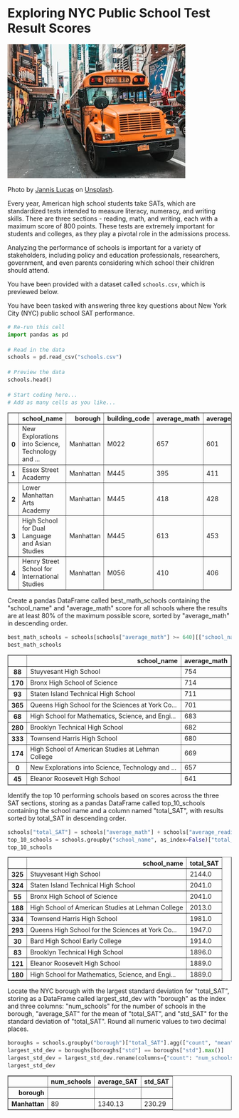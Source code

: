 # Exploring NYC Public School Test Result Scores

![New York City schoolbus](schoolbus.jpg)

Photo by [Jannis Lucas](https://unsplash.com/@jannis_lucas) on [Unsplash](https://unsplash.com).
<br>

Every year, American high school students take SATs, which are standardized tests intended to measure literacy, numeracy, and writing skills. There are three sections - reading, math, and writing, each with a maximum score of 800 points. These tests are extremely important for students and colleges, as they play a pivotal role in the admissions process.

Analyzing the performance of schools is important for a variety of stakeholders, including policy and education professionals, researchers, government, and even parents considering which school their children should attend.

You have been provided with a dataset called `schools.csv`, which is previewed below.

You have been tasked with answering three key questions about New York City (NYC) public school SAT performance.

```python
# Re-run this cell
import pandas as pd

# Read in the data
schools = pd.read_csv("schools.csv")

# Preview the data
schools.head()

# Start coding here...
# Add as many cells as you like...
```

<div>
<style scoped>
    .dataframe tbody tr th:only-of-type {
        vertical-align: middle;
    }

    .dataframe tbody tr th {
        vertical-align: top;
    }

    .dataframe thead th {
        text-align: right;
    }

</style>
<table border="1" class="dataframe">
  <thead>
    <tr style="text-align: right;">
      <th></th>
      <th>school_name</th>
      <th>borough</th>
      <th>building_code</th>
      <th>average_math</th>
      <th>average_reading</th>
      <th>average_writing</th>
      <th>percent_tested</th>
    </tr>
  </thead>
  <tbody>
    <tr>
      <th>0</th>
      <td>New Explorations into Science, Technology and ...</td>
      <td>Manhattan</td>
      <td>M022</td>
      <td>657</td>
      <td>601</td>
      <td>601</td>
      <td>NaN</td>
    </tr>
    <tr>
      <th>1</th>
      <td>Essex Street Academy</td>
      <td>Manhattan</td>
      <td>M445</td>
      <td>395</td>
      <td>411</td>
      <td>387</td>
      <td>78.9</td>
    </tr>
    <tr>
      <th>2</th>
      <td>Lower Manhattan Arts Academy</td>
      <td>Manhattan</td>
      <td>M445</td>
      <td>418</td>
      <td>428</td>
      <td>415</td>
      <td>65.1</td>
    </tr>
    <tr>
      <th>3</th>
      <td>High School for Dual Language and Asian Studies</td>
      <td>Manhattan</td>
      <td>M445</td>
      <td>613</td>
      <td>453</td>
      <td>463</td>
      <td>95.9</td>
    </tr>
    <tr>
      <th>4</th>
      <td>Henry Street School for International Studies</td>
      <td>Manhattan</td>
      <td>M056</td>
      <td>410</td>
      <td>406</td>
      <td>381</td>
      <td>59.7</td>
    </tr>
  </tbody>
</table>
</div>

Create a pandas DataFrame called best_math_schools containing the "school_name" and "average_math" score for all schools where the results are at least 80% of the maximum possible score, sorted by "average_math" in descending order.

```python
best_math_schools = schools[schools["average_math"] >= 640][["school_name", "average_math"]].sort_values("average_math", ascending=False)
best_math_schools
```

<div>
<style scoped>
    .dataframe tbody tr th:only-of-type {
        vertical-align: middle;
    }

    .dataframe tbody tr th {
        vertical-align: top;
    }

    .dataframe thead th {
        text-align: right;
    }

</style>
<table border="1" class="dataframe">
  <thead>
    <tr style="text-align: right;">
      <th></th>
      <th>school_name</th>
      <th>average_math</th>
    </tr>
  </thead>
  <tbody>
    <tr>
      <th>88</th>
      <td>Stuyvesant High School</td>
      <td>754</td>
    </tr>
    <tr>
      <th>170</th>
      <td>Bronx High School of Science</td>
      <td>714</td>
    </tr>
    <tr>
      <th>93</th>
      <td>Staten Island Technical High School</td>
      <td>711</td>
    </tr>
    <tr>
      <th>365</th>
      <td>Queens High School for the Sciences at York Co...</td>
      <td>701</td>
    </tr>
    <tr>
      <th>68</th>
      <td>High School for Mathematics, Science, and Engi...</td>
      <td>683</td>
    </tr>
    <tr>
      <th>280</th>
      <td>Brooklyn Technical High School</td>
      <td>682</td>
    </tr>
    <tr>
      <th>333</th>
      <td>Townsend Harris High School</td>
      <td>680</td>
    </tr>
    <tr>
      <th>174</th>
      <td>High School of American Studies at Lehman College</td>
      <td>669</td>
    </tr>
    <tr>
      <th>0</th>
      <td>New Explorations into Science, Technology and ...</td>
      <td>657</td>
    </tr>
    <tr>
      <th>45</th>
      <td>Eleanor Roosevelt High School</td>
      <td>641</td>
    </tr>
  </tbody>
</table>
</div>

Identify the top 10 performing schools based on scores across the three SAT sections, storing as a pandas DataFrame called top_10_schools containing the school name and a column named "total_SAT", with results sorted by total_SAT in descending order.

```python
schools["total_SAT"] = schools["average_math"] + schools["average_reading"] + schools["average_writing"]
top_10_schools = schools.groupby("school_name", as_index=False)["total_SAT"].mean().sort_values("total_SAT", ascending=False).head(10)
top_10_schools
```

<div>
<style scoped>
    .dataframe tbody tr th:only-of-type {
        vertical-align: middle;
    }

    .dataframe tbody tr th {
        vertical-align: top;
    }

    .dataframe thead th {
        text-align: right;
    }

</style>
<table border="1" class="dataframe">
  <thead>
    <tr style="text-align: right;">
      <th></th>
      <th>school_name</th>
      <th>total_SAT</th>
    </tr>
  </thead>
  <tbody>
    <tr>
      <th>325</th>
      <td>Stuyvesant High School</td>
      <td>2144.0</td>
    </tr>
    <tr>
      <th>324</th>
      <td>Staten Island Technical High School</td>
      <td>2041.0</td>
    </tr>
    <tr>
      <th>55</th>
      <td>Bronx High School of Science</td>
      <td>2041.0</td>
    </tr>
    <tr>
      <th>188</th>
      <td>High School of American Studies at Lehman College</td>
      <td>2013.0</td>
    </tr>
    <tr>
      <th>334</th>
      <td>Townsend Harris High School</td>
      <td>1981.0</td>
    </tr>
    <tr>
      <th>293</th>
      <td>Queens High School for the Sciences at York Co...</td>
      <td>1947.0</td>
    </tr>
    <tr>
      <th>30</th>
      <td>Bard High School Early College</td>
      <td>1914.0</td>
    </tr>
    <tr>
      <th>83</th>
      <td>Brooklyn Technical High School</td>
      <td>1896.0</td>
    </tr>
    <tr>
      <th>121</th>
      <td>Eleanor Roosevelt High School</td>
      <td>1889.0</td>
    </tr>
    <tr>
      <th>180</th>
      <td>High School for Mathematics, Science, and Engi...</td>
      <td>1889.0</td>
    </tr>
  </tbody>
</table>
</div>

Locate the NYC borough with the largest standard deviation for "total_SAT", storing as a DataFrame called largest_std_dev with "borough" as the index and three columns: "num_schools" for the number of schools in the borough, "average_SAT" for the mean of "total_SAT", and "std_SAT" for the standard deviation of "total_SAT". Round all numeric values to two decimal places.

```python
boroughs = schools.groupby("borough")["total_SAT"].agg(["count", "mean", "std"]).round(2)
largest_std_dev = boroughs[boroughs["std"] == boroughs["std"].max()]
largest_std_dev = largest_std_dev.rename(columns={"count": "num_schools", "mean": "average_SAT", "std": "std_SAT"})
largest_std_dev
```

<div>
<style scoped>
    .dataframe tbody tr th:only-of-type {
        vertical-align: middle;
    }

    .dataframe tbody tr th {
        vertical-align: top;
    }

    .dataframe thead th {
        text-align: right;
    }

</style>
<table border="1" class="dataframe">
  <thead>
    <tr style="text-align: right;">
      <th></th>
      <th>num_schools</th>
      <th>average_SAT</th>
      <th>std_SAT</th>
    </tr>
    <tr>
      <th>borough</th>
      <th></th>
      <th></th>
      <th></th>
    </tr>
  </thead>
  <tbody>
    <tr>
      <th>Manhattan</th>
      <td>89</td>
      <td>1340.13</td>
      <td>230.29</td>
    </tr>
  </tbody>
</table>
</div>
